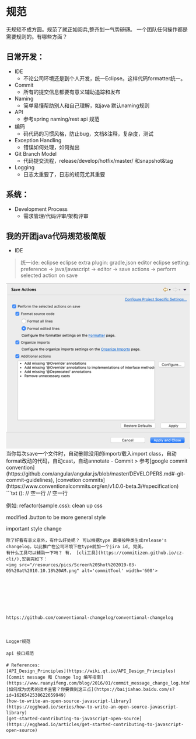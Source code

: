 # 规范

无规矩不成方圆。规范了就正如阅兵,整齐划一气势磅礴。 一个团队任何操作都是需要规则的。有哪些方面？

## 日常开发：

- IDE
  - 不论公司环境还是到个人开发，统一Eclipse。这样代码formatter统一。
- Commit
  - 所有的提交信息都要有意义辅助追踪和发布
- Naming
  - 简单易懂帮助别人和自己理解，如java 默认naming规则
- API
  - 参考spring naming/rest api 规范
- 编码
  - 码代码的习惯风格，防止bug，文档&注释，复杂度，测试 
- Exception Handling
  - 错误如何处理，如何抛出
- Git Branch Model
  - 代码提交流程，release/develop/hotfix/master/ 和snapshot&tag
- Logging
  - 日志太重要了，日志的规范尤其重要

## 系统：

- Development Process
  - 需求管理/代码评审/架构评审

## 我的开团java代码规范极简版
- IDE
> 统一ide: eclipse
> eclipse extra plugin: gradle,json editor
> eclipse setting:  preference -> java/javascript -> editor -> save actions -> perform selected action on save
<img src="/resources/pics/Screen%20Shot%202019-03-05%20at%209.36.14%20AM.png" alt='checkAllOptions' width='600'>
当你每次save一个文件时，自动删除没用的import/载入import class，自动format改动的代码，自动cast，自动annotate
- Commit 
> 参考[google commit convention](https://github.com/angular/angular.js/blob/master/DEVELOPERS.md#-git-commit-guidelines), [convetion commits](https://www.conventionalcommits.org/en/v1.0.0-beta.3/#specification)
```txt
<type>(<scope>): <subject>
// 空一行
<body>
// 空一行
<footer>

例如:
refactor(sample.css): clean up css

modified .button to be more general style

important style change
```
除了好看有意义意外，有什么好处呢？ 可以根据type 直接按种类生成release's changelog。以此推广在公司环境下在type前加一个jira id, 完美。	 
有什么工具可以辅助一下吗？ 有， [cli工具](https://commitizen.github.io/cz-cli/),安装完如下：
<img src="/resources/pics/Screen%20Shot%202019-03-05%20at%2010.10.18%20AM.png" alt='commitTool' width='600'>







https://github.com/conventional-changelog/conventional-changelog



Logger规范

api 接口规范

# References:
[API_Design_Principles](https://wiki.qt.io/API_Design_Principles)
[Commit message 和 Change log 编写指南](https://www.ruanyifeng.com/blog/2016/01/commit_message_change_log.html)
[如何成为优秀的技术主管？你要做到这三点](https://baijiahao.baidu.com/s?id=1626542538622659949)
[how-to-write-an-open-source-javascript-library](https://egghead.io/series/how-to-write-an-open-source-javascript-library)
[get-started-contributing-to-javascript-open-source](https://egghead.io/articles/get-started-contributing-to-javascript-open-source)
